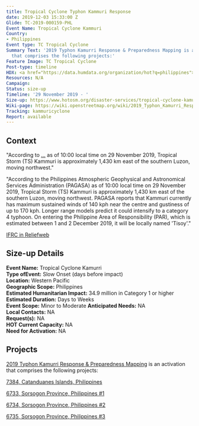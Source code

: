 ```yaml
---
title: Tropical Cyclone Typhon Kammuri Response
date: 2019-12-03 15:33:00 Z
Glide: TC-2019-000159-PHL
Event Name: Tropical Cyclone Kammuri
Country:
- Philippines
Event type: TC Tropical Cyclone
Summary Text: '2019 Typhon Kamurri Response & Preparedness Mapping is an activation
  that comprises the following projects:'
Feature Image: TC Tropical Cyclone
Post-type: timeline
HDX: <a href="https://data.humdata.org/organization/hot?q=philippines">Philippines</a>
Resources: N/A
Campaign: 
Status: size-up
Timeline: '29 November 2019 - '
Size-up: https://www.hotosm.org/disaster-services/tropical-cyclone-kamurri-size-up/
Wiki-page: https://wiki.openstreetmap.org/wiki/2019_Typhon_Kamurri_Response_%26_Preparedness_Mapping
Tracking: kammuricyclone
Report: available
---
```


<h2> Context </h2>

"According to [...](PAGASA) as of 10:00 local time on 29 November 2019, Tropical Storm (TS) Kammuri is approximately 1,430 km east of the southern Luzon, moving northwest."

"According to the Philippines Atmospheric Geophysical and Astronomical Services Administration (PAGASA) as of 10:00 local time on 29 November 2019, Tropical Storm (TS) Kammuri is approximately 1,430 km east of the southern Luzon, moving northwest. PAGASA reports that Kammuri currently has maximum sustained winds of 140 kph near the centre and gustiness of up to 170 kph. Longer range models predict it could intensify to a category 4 typhoon. On entering the Philippine Area of Responsibility (PAR), which is estimated between 1 and 2 December 2019, it will be locally named 'Tisoy'."

<a href="https://reliefweb.int/report/philippines/philippines-tropical-storm-kammuri-information-bulletin" target="_blank">IFRC in Reliefweb</a>

<h2>Size-up Details</h2>

<strong>Event Name:</strong> Tropical Cyclone Kamurri<br>
<strong>Type ofEvent:</strong> Slow Onset (days before impact)<br>
<strong>Location:</strong> Western Pacific<br>
<strong>Geographic Scope:</strong>  Philippines<br>
<strong>Estimated Humanitarian Impact:</strong> 34.9 million in Category 1 or higher<br>
<strong>Estimated Duration:</strong> Days to Weeks<br>
<strong>Event Scope:</strong> Minor to Moderate<be>
<strong>Anticipated Needs:</strong> NA<br>
<strong>Local Contacts:</strong> NA<br>
<strong>Request(s):</strong> NA<br>
<strong>HOT Current Capacity:</strong> NA<br>
<strong>Need for Activation:</strong> NA<br>

<h2> Projects</h2>

<a href="https://wiki.openstreetmap.org/wiki/2019_Typhon_Kamurri_Response_%26_Preparedness_Mapping">2019 Typhon Kamurri Response & Preparedness Mapping</a> is an activation that comprises the following projects:

<a href="https://tasks.hotosm.org/projects/7384">7384, Catanduanes Islands, Philippines</a>

<a href="https://tasks.hotosm.org/projects/6733">6733, Sorsogon Province, Philippines #1	</a>

<a href="https://tasks.hotosm.org/projects/6734">6734, Sorsogon Province, Philippines #2 </a>

<a href="https://tasks.hotosm.org/projects/6735">6735, Sorsogon Province, Philippines #3	</a>


